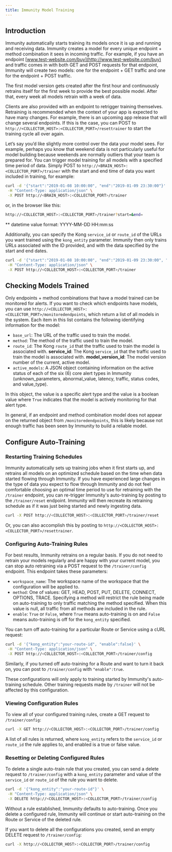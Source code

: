 ```yaml
---
title: Immunity Model Training
---
```


## Introduction

Immunity automatically starts training its models once it is up and running and receiving data. Immunity creates a model for every unique endpoint + method combination it sees in incoming traffic. For example, if you have an endpoint [www.test-website.com/buy](http://www.test-website.com/buy) and traffic comes in with both GET and POST requests for that endpoint, Immunity will create two models: one for the endpoint + GET traffic and one for the endpoint + POST traffic.

The first model version gets created after the first hour and continuously retrains itself for the first week to provide the best possible model. After that, every week all models retrain with a week of data.

Clients are also provided with an endpoint to retrigger training themselves. Retraining is recommended when the context of your app is expected to have many changes. For example, there is an upcoming app release that will change several endpoints. If this is the case, you can POST to `http://<COLLECTOR_HOST>:<COLLECTOR_PORT>/resettrainer` to start the training cycle all over again.

Let’s say you’d like slightly more control over the data your model sees. For example, perhaps you know that weekend data is not particularly useful for model building because weekends are normally outliers that your team is prepared for. You can trigger model training for all models with a specified time period of data. Simply POST to `http://<BRAIN_HOST>:<COLLECTOR_PORT>/trainer` with the start and end time of data you want included in training, for example:

```bash
curl -d '{"start":"2019-01-08 10:00:00", "end":"2019-01-09 23:30:00"}' \
 -H "Content-Type: application/json" \
 -X POST http://<BRAIN_HOST>:<COLLECTOR_PORT>/trainer
```
or, in the browser like this:

```bash
http://<COLLECTOR_HOST>:<COLLECTOR_PORT>/trainer?start=&end=
```
** datetime value format: YYYY-MM-DD HH:mm:ss


Additionally, you can specify the Kong `service_id` or `route_id` of the URLs you want trained using the `kong_entity` parameter. Immunity then only trains URLs associated with the ID provided, and with the data specified by the start and end dates.

```bash
curl -d '{"start":"2019-01-08 10:00:00", "end":"2019-01-09 23:30:00", "kong_entity":"2beff163-061d-43ad-8d87-8f40d10805ba"}' \
 -H "Content-Type: application/json" \
 -X POST http://<COLLECTOR_HOST>:<COLLECTOR_PORT>/trainer
```

## Checking Models Trained

Only endpoints + method combinations that have a model trained can be monitored for alerts. If you want to check which endpoints have models, you can use `http://<COLLECTOR_HOST>:<COLLECTOR_PORT>/monitoredendpoints`, which return a list of all models in the system. Each item in this list contains the following identifying information for the model:

* `base_url`: The URL of the traffic used to train the model.
* `method`: The method of the traffic used to train the model.
* `route_id`: The Kong `route_id` that the traffic used to train the model is associated with. **service_id**: The Kong `service_id` that the traffic used to train the model is associated with. **model_version_id**: The model version number of the current, active model.
* `active_models`: A JSON object containing information on the active status of each of the six (6) core alert types in Immunity (unknown_parameters, abnormal_value, latency, traffic, status codes, and value_type).

In this object, the value is a specific alert type and the value is a boolean value where `True` indicates that the model is actively monitoring for that alert type.

In general, if an endpoint and method combination model does not appear on the returned object from `/monitoredendpoints`, this is likely because not enough traffic has been seen by Immunity to build a reliable model.

## Configure Auto-Training

### Restarting Training Schedules

Immunity automatically sets up training jobs when it first starts up, and retrains all models on an optimized schedule based on the time when data started flowing through Immunity. If you have experienced large changes in the type of data you expect to flow through Immunity and do not feel comfortable choosing an optimal time period to use for retraining with the `/trainer` endpoint, you can re-trigger Immunity's auto-training by posting to the `/trainer/reset` endpoint. Immunity will then recreate its retraining schedule as if it was just being started and newly ingesting data.

```bash
curl -X POST http://<COLLECTOR_HOST>:<COLLECTOR_PORT>/trainer/reset
```

Or, you can also accomplish this by posting to `http://<COLLECTOR_HOST>:<COLLECTOR_PORT>/resettrainer`.


### Configuring Auto-Training Rules

For best results, Immunity retrains on a regular basis. If you do not need to retrain your models regularly and are happy with your current model, you can stop auto retraining via a POST request to the `/trainer/config` endpoint. This endpoint takes these parameters:

* `workspace_name`: The workspace name of the workspace that the configuration will be applied to.
* `method`: One of values: GET, HEAD, POST, PUT, DELETE, CONNECT, OPTIONS, TRACE. Specifying a method will restrict the rule being made on auto-training to only traffic matching the method specified. When this value is null, all traffic from all methods are included in the rule.
* `enable`: `True` or `False`, where `True` means auto-training is on and `False` means auto-training is off for the `kong_entity` specified.

You can turn off auto-training for a particular Route or Service using a cURL request:

```bash
curl -d '{"kong_entity":"your-route-id", "enable":false}' \
 -H "Content-Type: application/json" \
 -X POST http://<COLLECTOR_HOST>:<COLLECTOR_PORT>/trainer/config
```

Similarly, if you turned off auto-training for a Route and want to turn it back on, you can post to `/trainer/config` with `"enable":true`.

These configurations will only apply to training started by Immunity's auto-training schedule. Other training requests made by `/trainer` will not be affected by this configuration.

### Viewing Configuration Rules

To view all of your configured training rules, create a GET request to `/trainer/config`:

```bash
curl -X GET http://<COLLECTOR_HOST>:<COLLECTOR_PORT>/trainer/config
```

A list of all rules is returned, where `kong_entity` refers to the `service_id` or `route_id` the rule applies to, and enabled is a true or false value.

### Resetting or Deleting Configured Rules

To delete a single auto-train rule that you created, you can send a delete request to `/trainer/config` with a `kong_entity` parameter and value of the `service_id` or `route_id` of the rule you want to delete.

```bash
curl -d '{"kong_entity":"your-route-id"}' \
 -H "Content-Type: application/json" \
 -X DELETE http://<COLLECTOR_HOST>:<COLLECTOR_PORT>/trainer/config
```

Without a rule established, Immunity defaults to auto-training. Once you delete a configured rule, Immunity will continue or start auto-training on the Route or Service of the deleted rule.


If you want to delete all the configurations you created, send an empty DELETE request to `/trainer/config`:

```bash
curl -X http://<COLLECTOR_HOST>:<COLLECTOR_PORT>/trainer/config
```
